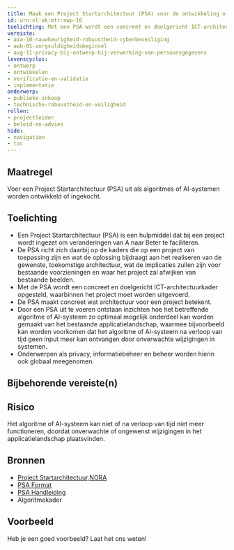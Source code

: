 ```yaml
---
title: Maak een Project Startarchitectuur (PSA) voor de ontwikkeling of inkoop van algoritmes
id: urn:nl:ak:mtr:owp-10
toelichting: Met een PSA wordt een concreet en doelgericht ICT-architectuurkader opgesteld, waarbinnen het project moet worden uitgevoerd.
vereiste:
- aia-10-nauwkeurigheid-robuustheid-cyberbeveiliging
- awb-01-zorgvuldigheidsbeginsel
- avg-11-privacy-bij-ontwerp-bij-verwerking-van-persoonsgegevens
levenscyclus:
- ontwerp
- ontwikkelen
- verificatie-en-validatie
- implementatie
onderwerp:
- publieke-inkoop
- technische-robuustheid-en-veiligheid
rollen:
- projectleider
- beleid-en-advies
hide:
- navigation
- toc
---
```


<!-- tags -->

## Maatregel

Voer een Project Startarchitectuur (PSA) uit als algoritmes of AI-systemen worden ontwikkeld of ingekocht.

## Toelichting

- Een Project Startarchitectuur (PSA) is een hulpmiddel dat bij een project wordt ingezet om veranderingen van A naar Beter te faciliteren.
- De PSA richt zich daarbij op de kaders die op een project van toepassing zijn en wat de oplossing bijdraagt aan het realiseren van de gewenste, toekomstige architectuur, wat de implicaties zullen zijn voor bestaande voorzieningen en waar het project zal afwijken van bestaande beelden.
- Met de PSA wordt een concreet en doelgericht ICT-architectuurkader opgesteld, waarbinnen het project moet worden uitgevoerd. 
- De PSA maakt concreet wat architectuur voor een project betekent.
- Door een PSA uit te voeren ontstaan inzichten hoe het betreffende algoritme of AI-systeem zo optimaal mogelijk onderdeel kan worden gemaakt van het bestaande applicatielandschap, waarmee bijvoorbeeld kan worden voorkomen dat het algoritme of AI-systeem na verloop van tijd geen input meer kan ontvangen door onverwachte wijzigingen in systemen.
- Onderwerpen als privacy, informatiebeheer en beheer worden hierin ook globaal meegenomen. 
  
## Bijbehorende vereiste(n)

<!-- list_vereisten_on_maatregelen_page -->

## Risico
Het algoritme of AI-systeem kan niet of na verloop van tijd niet meer functioneren, doordat onverwachte of ongewenst wijzigingen in het applicatielandschap plaatsvinden. 

## Bronnen

- [Project Startarchitectuur,NORA](https://www.noraonline.nl/wiki/PSA_(Project_Startarchitectuur))
- [PSA Format](https://www.noraonline.nl/images/noraonline/9/96/NORA_PSA_format.odt)
- [PSA Handleiding](https://www.noraonline.nl/images/noraonline/9/93/NORA-handleiding_voor_het_opstellen_van_een_PSA.odt)
- Algoritmekader

## Voorbeeld

Heb je een goed voorbeeld? Laat het ons weten!
